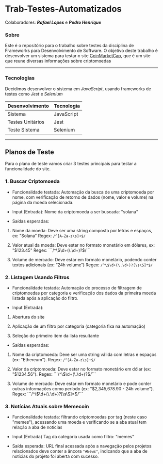 # Trab-Testes-Automatizados

Colaboradores: **_Rafael Lopes_** e **_Pedro Henrique_**

### Sobre

Este é o repositório para o trabalho sobre testes da disciplina de Frameworks para Desenvolvimento de Software. 
O objetivo deste trabalho é desenvolver um sistema para testar o site [CoinMarketCap](https://coinmarketcap.com/), que é um site que reune diversas informações sobre criptomoedas

---

### Tecnologias

Decidimos desenvolver o sistema em _JavaScript_, usando frameworks de testes como _Jest_ e _Selenium_

Desenvolvimento   | Tecnologia
------------------|-----------
Sistema           | JavaScript
Testes Unitários  | Jest
Teste Sistema     | Selenium

---

## Planos de Teste

Para o plano de teste vamos criar 3 testes principais para testar a funcionalidade do site.

### 1. Buscar Criptomoeda

- Funcionalidade testada:
Automação da busca de uma criptomoeda por nome, com verificação de retorno de dados (nome, valor e volume) na página da moeda selecionada.

- Input (Entrada):
Nome da criptomoeda a ser buscada: "solana"

- Saídas esperadas:
1. Nome da moeda:
Deve ser uma string composta por letras e espaços, ex: "Solana"
Regex: ```/^[A-Za-z\s]+$/```

2. Valor atual da moeda:
Deve estar no formato monetário em dólares, ex: "$123.45"
Regex: ```/^\$\d+(\.\d+)?$/```

3. Volume de mercado:
Deve estar em formato monetário, podendo conter textos adicionais (ex: “24h volume”)
Regex: ```/^\$\d+(\.\d+)?[\s\S]*$/```

### 2. Listagem Usando Filtros

- Funcionalidade testada:
Automação do processo de filtragem de criptomoedas por categoria e verificação dos dados da primeira moeda listada após a aplicação do filtro.

- Input (Entrada):
1. Abertura do site
   
2. Aplicação de um filtro por categoria (categoria fixa na automação)

3. Seleção do primeiro item da lista resultante


- Saídas esperadas:
1. Nome da criptomoeda:
Deve ser uma string válida com letras e espaços (ex: "Ethereum").
Regex: ```/^[A-Za-z\s]+$/```

2. Valor da criptomoeda:
Deve estar no formato monetário em dólar (ex: "$1234.56").
Regex: ```/^\$\d+(\.\d+)?$/```

3. Volume de mercado:
Deve estar em formato monetário e pode conter outras informações como período (ex: "$2,345,678.90 - 24h volume").
Regex: ```/^\$\d+(\.\d+)?[\s\S]*$/```

### 3. Notícias Atuais sobre Memecoin

- Funcionalidade testada:
filtrando criptomoedas por tag (neste caso "memes"), acessando uma moeda e verificando se a aba atual tem relação a aba de notícias

- Input (Entrada)
Tag da categoria usada como filtro: "memes"

 - Saída esperada:
URL final acessada após a navegação pelos projetos relacionados deve conter a âncora ```"#News"```, indicando que a aba de notícias do projeto foi aberta com sucesso.


